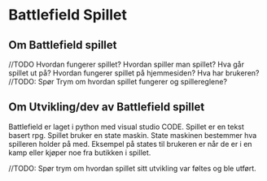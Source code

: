 # Battlefield Spillet

## **Om Battlefield spillet**



//TODO Hvordan fungerer spillet? Hvordan spiller man spillet? Hva går spillet ut på? Hvordan fungerer spillet på hjemmesiden? Hva har brukeren?
//TODO: Spør Trym om hvordan spillet fungerer og spillereglene?

## **Om Utvikling/dev av Battlefield spillet**

Battlefield er laget i python med visual studio CODE. Spillet er en tekst basert rpg. Spillet bruker en state maskin. State maskinen bestemmer hva spilleren holder på med. Eksempel på states til brukeren er når de er i en kamp eller kjøper noe fra butikken i spillet.


//TODO: Spør trym om hvordan spillet sitt utvikling var føltes og ble utført.
